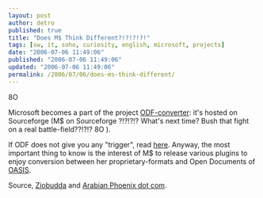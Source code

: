 ```yaml
---
layout: post
author: detro
published: true
title: "Does M$ Think Different?!?!?!?!"
tags: [sw, it, soho, curiosity, english, microsoft, projects]
date: "2006-07-06 11:49:06"
published: "2006-07-06 11:49:06"
updated: "2006-07-06 11:49:06"
permalink: /2006/07/06/does-ms-think-different/
---
```


 8O

Microsoft becomes a part of the project <a href="http://sourceforge.net/projects/odf-converter">ODF-converter</a>: it's hosted on Sourceforge (M$ on Sourceforge ?!?!?!? What's next time? Bush that fight on a real battle-field??!?!? 8O ).

If ODF does not give you any "trigger", read <a href="http://en.wikipedia.org/wiki/OpenDocument">here</a>. 
Anyway, the most important thing to know is the interest of M$ to release various plugins to enjoy conversion between her proprietary-formats and  Open Documents of <a href="http://en.wikipedia.org/wiki/Organization_for_the_Advancement_of_Structured_Information_Standards">OASIS</a>.

Source, <a href="http://www.ziobudda.net">Ziobudda</a> and <a href="http://www.arabianfenix.com/news.php?readmore=111">Arabian Phoenix dot com</a>.
